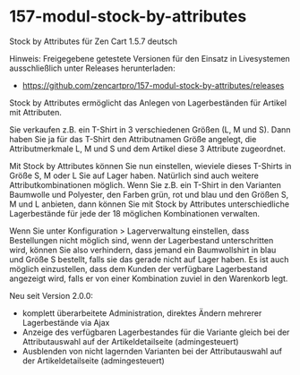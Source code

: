 # 157-modul-stock-by-attributes
Stock by Attributes für Zen Cart 1.5.7 deutsch

Hinweis: 
Freigegebene getestete Versionen für den Einsatz in Livesystemen ausschließlich unter Releases herunterladen:
* https://github.com/zencartpro/157-modul-stock-by-attributes/releases

Stock by Attributes ermöglicht das Anlegen von Lagerbeständen für Artikel mit Attributen.

Sie verkaufen z.B. ein T-Shirt in 3 verschiedenen Größen (L, M und S). Dann haben Sie ja für das T-Shirt den Attributnamen Größe angelegt, die Attributmerkmale L, M und S und dem Artikel diese 3 Attribute zugeordnet. 

Mit Stock by Attributes können Sie nun einstellen, wieviele dieses T-Shirts in Größe S, M oder L Sie auf Lager haben. Natürlich sind auch weitere Attributkombinationen möglich. Wenn Sie z.B. ein T-Shirt in den Varianten Baumwolle und Polyester, den Farben grün, rot und blau und den Größen S, M und L anbieten, dann können Sie mit Stock by Attributes unterschiedliche Lagerbestände für jede der 18 möglichen Kombinationen verwalten.

Wenn Sie unter Konfiguration > Lagerverwaltung einstellen, dass Bestellungen nicht möglich sind, wenn der Lagerbestand unterschritten wird, können Sie also verhindern, dass jemand ein Baumwollshirt in blau und Größe S bestellt, falls sie das gerade nicht auf Lager haben. Es ist auch möglich einzustellen, dass dem Kunden der verfügbare Lagerbestand angezeigt wird, falls er von einer Kombination zuviel in den Warenkorb legt.

Neu seit Version 2.0.0:
* komplett überarbeitete Administration, direktes Ändern mehrerer Lagerbestände via Ajax
* Anzeige des verfügbaren Lagerbestandes für die Variante gleich bei der Attributauswahl auf der Artikeldetailseite (admingesteuert)
* Ausblenden von nicht lagernden Varianten bei der Attributauswahl auf der Artikeldetailseite (admingesteuert) 
